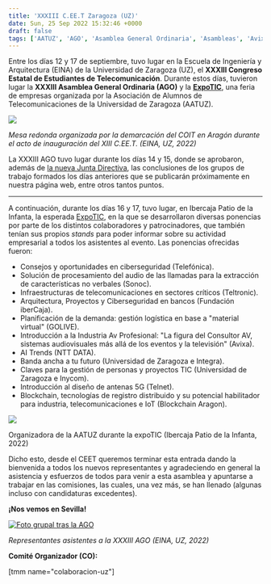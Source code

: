 ```yaml
---
title: 'XXXIII C.EE.T Zaragoza (UZ)'
date: Sun, 25 Sep 2022 15:32:46 +0000
draft: false
tags: ['AATUZ', 'AGO', 'Asamblea General Ordinaria', 'Asambleas', 'Avixa', 'BSH', 'COIT', 'COITT', 'Congresos', 'ESIC', 'Estudiantes', 'Eventos', 'Fundación Ibercaja', 'GOLIVE', 'I3A', 'Integra', 'Inycom', 'KPMG', 'NTT Data', 'RTVE', 'SICE', 'SONOC', 'Telefónica', 'Telnet', 'Teltronic', 'Universidad', 'Universidad de Zaragoza', 'UZ']
---
```


Entre los días 12 y 17 de septiembre, tuvo lugar en la Escuela de Ingeniería y Arquitectura (EINA) de la Universidad de Zaragoza (UZ), el **XXXIII Congreso Estatal de Estudiantes de Telecomunicación**. Durante estos días, tuvieron lugar la **XXXIII Asamblea General Ordinaria (AGO)** y la **[ExpoTIC](https://congreso.ceet.org.es/expotic/)**, una feria de empresas organizada por la Asociación de Alumnos de Telecomunicaciones de la Universidad de Zaragoza (AATUZ).

  

[![](https://ceet.org.es/wp-content/uploads/2022/10/927A8370-1024x683.jpg)](https://ceet.org.es/wp-content/uploads/2022/10/927A8370-scaled.jpg)

_Mesa redonda organizada por la demarcación del COIT en Aragón durante el acto de inauguración del XIII C.EE.T. (EINA, UZ, 2022)_

  

La XXXIII AGO tuvo lugar durante los días 14 y 15, donde se aprobaron, además de [la nueva Junta Directiva](https://ceet.org.es/inicio/junta-directiva/), las conclusiones de los grupos de trabajo formados los días anteriores que se publicarán próximamente en nuestra página web, entre otros tantos puntos.

  

* * *

  

A continuación, durante los días 16 y 17, tuvo lugar, en Ibercaja Patio de la Infanta, la esperada [ExpoTIC](https://congreso.ceet.org.es/expotic/), en la que se desarrollaron diversas ponencias por parte de los distintos colaboradores y patrocinadores, que también tenían sus propios _stands_ para poder informar sobre su actividad empresarial a todos los asistentes al evento. Las ponencias ofrecidas fueron:

*   Consejos y oportunidades en ciberseguridad (Telefónica).
*   Solución de procesamiento del audio de las llamadas para la extracción de características no verbales (Sonoc).
*   Infraestructuras de telecomunicaciones en sectores críticos (Teltronic).
*   Arquitectura, Proyectos y Ciberseguridad en bancos (Fundación iberCaja).
*   Planificación de la demanda: gestión logística en base a "material virtual" (GOLIVE).
*   Introducción a la Industria Av Profesional: "La figura del Consultor AV, sistemas audiovisuales más allá de los eventos y la televisión" (Avixa).
*   AI Trends (NTT DATA).
*   Banda ancha a tu futuro (Universidad de Zaragoza e Integra).
*   Claves para la gestión de personas y proyectos TIC (Universidad de Zaragoza e Inycom).
*   Introducción al diseño de antenas 5G (Telnet).
*   Blockchain, tecnologías de registro distribuido y su potencial habilitador para industria, telecomunicaciones e IoT (Blockchain Aragon).

  

[![](https://ceet.org.es/wp-content/uploads/2022/10/image-1024x768.png)](https://ceet.org.es/wp-content/uploads/2022/10/image.png)

Organizadora de la AATUZ durante la expoTIC (Ibercaja Patio de la Infanta, 2022)

  

Dicho esto, desde el CEET queremos terminar esta entrada dando la bienvenida a todos los nuevos representantes y agradeciendo en general la asistencia y esfuerzos de todos para venir a esta asamblea y apuntarse a trabajar en las comisiones, las cuales, una vez más, se han llenado (algunas incluso con candidaturas excedentes).

**¡Nos vemos en Sevilla!**

  

[![Foto grupal tras la AGO](https://ceet.org.es/wp-content/uploads/2022/09/927A8520-1024x683.jpg)](https://ceet.org.es/wp-content/uploads/2022/09/927A8520-scaled.jpg)

_Representantes asistentes a la XXXIII AGO (EINA, UZ, 2022)_

  

**Comité Organizador (CO):**

\[tmm name="colaboracion-uz"\]